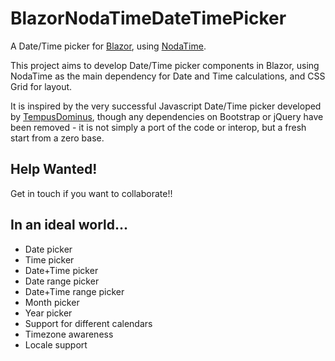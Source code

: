 # BlazorNodaTimeDateTimePicker
A Date/Time picker for [Blazor](https://github.com/aspnet/Blazor), using [NodaTime](https://github.com/nodatime/nodatime).

This project aims to develop Date/Time picker components in Blazor, using NodaTime as the main dependency for Date and Time calculations, and CSS Grid for layout.

It is inspired by the very successful Javascript Date/Time picker developed by [TempusDominus](https://github.com/tempusdominus/bootstrap-4), though any dependencies on Bootstrap or jQuery have been removed - it is not simply a port of the code or interop, but a fresh start from a zero base.

## Help Wanted!
Get in touch if you want to collaborate!!

## In an ideal world...
- Date picker
- Time picker
- Date+Time picker
- Date range picker
- Date+Time range picker
- Month picker
- Year picker
- Support for different calendars
- Timezone awareness
- Locale support
